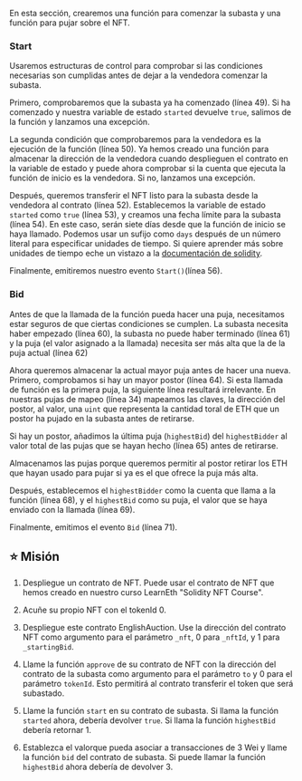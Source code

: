 En esta sección, crearemos una función para comenzar la subasta y una función para pujar sobre el NFT. 

### Start
Usaremos estructuras de control para comprobar si las condiciones necesarias son cumplidas antes de dejar a la vendedora comenzar la subasta. 

Primero, comprobaremos que la subasta ya ha comenzado (línea 49). Si ha comenzado y nuestra variable de estado `started`  devuelve `true`, salimos de la función y lanzamos una excepción. 

La segunda condición que comprobaremos para la vendedora es la ejecución de la función (línea 50). Ya hemos creado una función para almacenar la dirección de la vendedora cuando desplieguen el contrato en la variable de estado y puede ahora comprobar si la cuenta que ejecuta la función de inicio es la vendedora. Si no, lanzamos una excepción. 

Después, queremos transferir el NFT listo para la subasta desde la vendedora al contrato (línea 52). Establecemos la variable de estado  `started` como `true` (línea 53), y creamos una fecha límite para la subasta (línea 54). En este caso, serán siete días desde que la función de inicio se haya llamado. Podemos usar un sufijo como `days` después de un número literal para especificar unidades de tiempo. Si quiere aprender más sobre unidades de tiempo eche un vistazo a la <a href="https://docs.soliditylang.org/en/latest/units-and-global-variables.html#time-units" target="_blank">documentación de solidity</a>.

Finalmente, emitiremos nuestro evento `Start()`(línea 56).

### Bid
Antes de que la llamada de la función pueda hacer una puja, necesitamos estar seguros de que ciertas condiciones se cumplen. La subasta necesita haber empezado (línea 60), la subasta no puede haber terminado (línea 61) y la puja (el valor asignado a la llamada) necesita ser más alta que la de la puja actual (línea 62)

Ahora queremos almacenar la actual mayor puja antes de hacer una nueva.
Primero, comprobamos si hay un mayor postor (línea 64). Si esta llamada de función es la primera puja, la siguiente línea resultará irrelevante. 
En nuestras pujas de mapeo (línea 34) mapeamos las claves, la dirección del postor, al valor, una  `uint`  que representa la cantidad toral de ETH  que un postor ha pujado en la subasta antes de retirarse. 

Si hay un postor, añadimos la última puja (`highestBid`) del `highestBidder` al valor total de las pujas que se hayan hecho (línea 65) antes de retirarse. 

Almacenamos las pujas porque queremos permitir al postor retirar los ETH que hayan usado para pujar si ya es el que ofrece la puja más alta. 

Después, establecemos el `highestBidder` como la cuenta que llama a la función (línea 68), y el `highestBid` como su puja, el valor que se haya enviado con la llamada (línea 69).

Finalmente, emitimos el evento `Bid` (línea 71).

## ⭐️ Misión
1. Despliegue un contrato de NFT. Puede usar el contrato de NFT que hemos creado en nuestro curso LearnEth "Solidity NFT Course".

2. Acuñe su propio NFT con el tokenId 0.

3. Despliegue este contrato EnglishAuction. Use la dirección del contrato NFT como argumento para el parámetro  `_nft`, 0 para `_nftId`, y 1 para `_startingBid`.

4. Llame la función  `approve` de su contrato de NFT con la dirección del contrato de la subasta como argumento para el parámetro `to` y 0 para el parámetro `tokenId`. Esto permitirá al contrato transferir el token que será subastado. 

5. Llame la función `start` en su contrato de subasta. Si llama la función `started`  ahora, debería devolver `true`. Si llama la función `highestBid` debería retornar 1. 

6. Establezca el valorque pueda asociar a transacciones de 3 Wei y llame la función `bid`  del contrato de subasta. Si puede llamar la función  `highestBid` ahora debería de devolver 3.